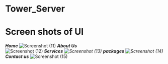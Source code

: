 # Tower_Server 

# Screen shots of UI

*****Home***** 
![Screenshot (11)](https://user-images.githubusercontent.com/46772783/106394389-60c32700-6422-11eb-8a39-8cef146fc8cc.png)
*****About Us*****  
![Screenshot (12)](https://user-images.githubusercontent.com/46772783/106394398-6456ae00-6422-11eb-9382-0101127b1e66.png)
******Services*****
![Screenshot (13)](https://user-images.githubusercontent.com/46772783/106394405-6de01600-6422-11eb-87de-cec843d00f66.png)
*****packages*****
![Screenshot (14)](https://user-images.githubusercontent.com/46772783/106394409-70db0680-6422-11eb-9065-29ad13242f64.png)
*****Contact us******
![Screenshot (15)](https://user-images.githubusercontent.com/46772783/106394410-733d6080-6422-11eb-98d2-979d2208486c.png)

